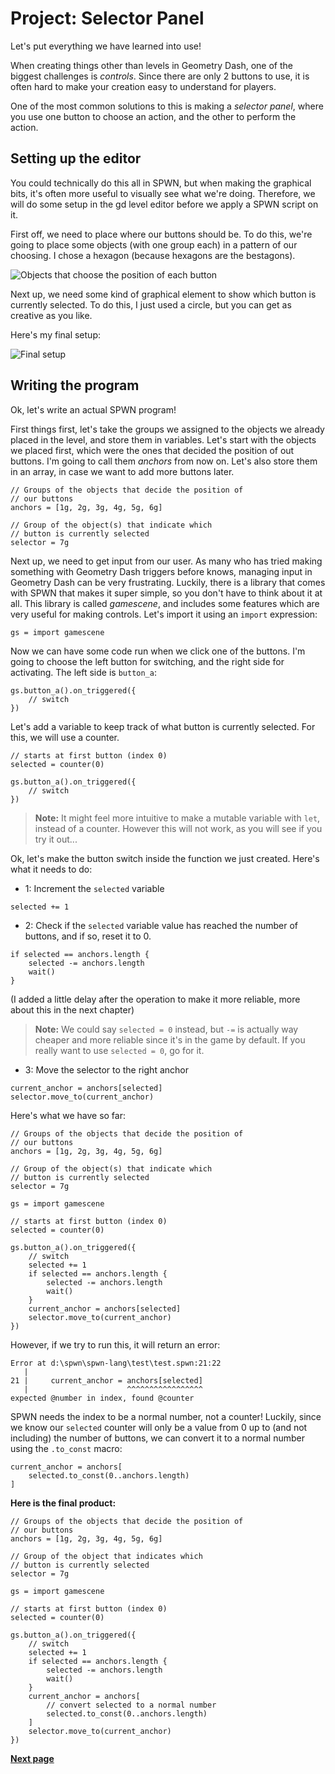 # Project: Selector Panel

Let's put everything we have learned into use!

When creating things other than levels in Geometry Dash, one of the biggest challenges is _controls_. Since there are only 2 buttons to use, it is often hard to make your creation easy to understand for players.

One of the most common solutions to this is making a _selector panel_, where you use one button to choose an action, and the other to perform the action.

## Setting up the editor

You could technically do this all in SPWN, but when making the graphical bits, it's often more useful to visually see what we're doing. Therefore, we will do some setup in the gd level editor before we apply a SPWN script on it.

First off, we need to place where our buttons should be. To do this, we're going to place some objects (with one group each) in a pattern of our choosing. I chose a hexagon (because hexagons are the bestagons).

![Objects that choose the position of each button](../assets/anchors.PNG)

Next up, we need some kind of graphical element to show which button is currently selected. To do this, I just used a circle, but you can get as creative as you like.

Here's my final setup:

![Final setup](../assets/setup.PNG)

## Writing the program

Ok, let's write an actual SPWN program!

First things first, let's take the groups we assigned to the objects we already placed in the level, and store them in variables. Let's start with the objects we placed first, which were the ones that decided the position of out buttons. I'm going to call them _anchors_ from now on. Let's also store them in an array, in case we want to add more buttons later.

```spwn
// Groups of the objects that decide the position of
// our buttons
anchors = [1g, 2g, 3g, 4g, 5g, 6g]

// Group of the object(s) that indicate which
// button is currently selected
selector = 7g
```

Next up, we need to get input from our user. As many who has tried making something with Geometry Dash triggers before knows, managing input in Geometry Dash can be very frustrating. Luckily, there is a library that comes with SPWN that makes it super simple, so you don't have to think about it at all. This library is called _gamescene_, and includes some features which are very useful for making controls. Let's import it using an `import` expression:

```spwn
gs = import gamescene
```

Now we can have some code run when we click one of the buttons. I'm going to choose the left button for switching, and the right side for activating. The left side is `button_a`:

```spwn
gs.button_a().on_triggered({
    // switch
})
```

Let's add a variable to keep track of what button is currently selected. For this, we will use a counter.

```spwn
// starts at first button (index 0)
selected = counter(0)

gs.button_a().on_triggered({
    // switch
})
```

> **Note:** It might feel more intuitive to make a mutable variable with `let`, instead of a counter. However this will not work, as you will see if you try it out...

Ok, let's make the button switch inside the function we just created. Here's what it needs to do:

- 1: Increment the `selected` variable

```spwn
selected += 1
```

- 2: Check if the `selected` variable value has reached the number of buttons, and if so, reset it to 0.

```spwn
if selected == anchors.length {
    selected -= anchors.length
    wait()
}
```

(I added a little delay after the operation to make it more reliable, more about this in the next chapter)

> **Note:** We could say `selected = 0` instead, but `-=` is actually way cheaper and more reliable since it's in the game by default. If you really want to use `selected = 0`, go for it.

- 3: Move the selector to the right anchor

```spwn
current_anchor = anchors[selected]
selector.move_to(current_anchor)
```

Here's what we have so far:

```spwn
// Groups of the objects that decide the position of
// our buttons
anchors = [1g, 2g, 3g, 4g, 5g, 6g]

// Group of the object(s) that indicate which
// button is currently selected
selector = 7g

gs = import gamescene

// starts at first button (index 0)
selected = counter(0)

gs.button_a().on_triggered({
    // switch
    selected += 1
    if selected == anchors.length {
        selected -= anchors.length
        wait()
    }
    current_anchor = anchors[selected]
    selector.move_to(current_anchor)
})
```

However, if we try to run this, it will return an error:

```
Error at d:\spwn\spwn-lang\test\test.spwn:21:22
   |
21 |     current_anchor = anchors[selected]
   |                      ^^^^^^^^^^^^^^^^^
expected @number in index, found @counter
```

SPWN needs the index to be a normal number, not a counter! Luckily, since we know our `selected` counter will only be a value from 0 up to (and not including) the number of buttons, we can convert it to a normal number using the `.to_const` macro:

```spwn
current_anchor = anchors[
    selected.to_const(0..anchors.length)
]
```

**Here is the final product:**

```spwn
// Groups of the objects that decide the position of
// our buttons
anchors = [1g, 2g, 3g, 4g, 5g, 6g]

// Group of the object that indicates which
// button is currently selected
selector = 7g

gs = import gamescene

// starts at first button (index 0)
selected = counter(0)

gs.button_a().on_triggered({
    // switch
    selected += 1
    if selected == anchors.length {
        selected -= anchors.length
        wait()
    }
    current_anchor = anchors[
        // convert selected to a normal number
        selected.to_const(0..anchors.length)
    ]
    selector.move_to(current_anchor)
})
```

[**Next page**](triggerlanguage/8bugfixing.md)
